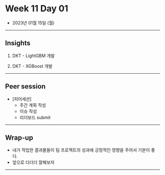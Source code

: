 # Week 11 Day 01

- 2023년 01월 15일 (월)

---

## Insights
 
1) DKT - LightGBM 개발

2) DKT - XGBoost 개발

---

## Peer session

- [피어세션]
    - 주간 계획 작성
    - 이슈 작성
    - 리더보드 submit

---

## Wrap-up

- 내가 작업한 결과물들이 팀 프로젝트의 성과에 긍정적인 영향을 주어서 기분이 좋다.
- 앞으로 더더더 잘해보자

---
